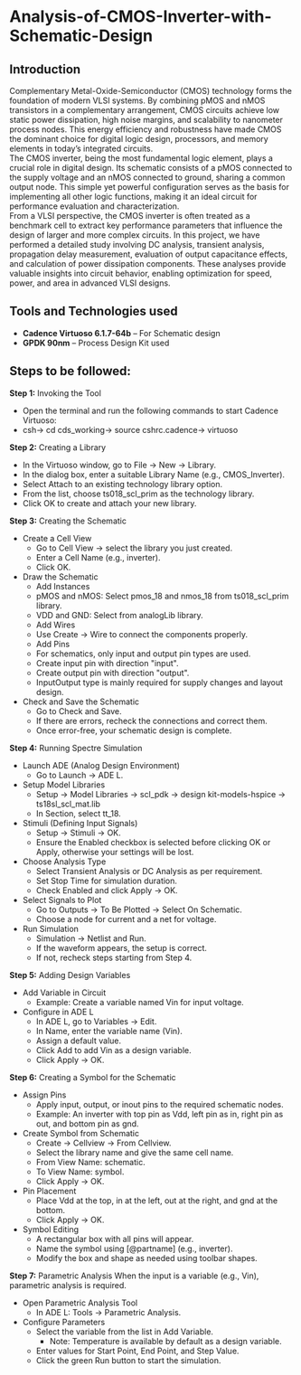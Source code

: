 # Analysis-of-CMOS-Inverter-with-Schematic-Design
 ## Introduction
 Complementary Metal-Oxide-Semiconductor (CMOS) technology forms the foundation of modern VLSI systems. By combining pMOS and nMOS transistors in a complementary arrangement, CMOS circuits achieve low static       power dissipation, high noise margins, and scalability to nanometer process nodes. This energy efficiency and robustness have made CMOS the dominant choice for digital logic design, processors, and memory         elements in today’s integrated circuits.<br>
The CMOS inverter, being the most fundamental logic element, plays a crucial role in digital design. Its schematic consists of a pMOS connected to the supply voltage and an nMOS connected to ground, sharing a     common output node. This simple yet powerful configuration serves as the basis for implementing all other logic functions, making it an ideal circuit for performance evaluation and characterization.<br>
From a VLSI perspective, the CMOS inverter is often treated as a benchmark cell to extract key performance parameters that influence the design of larger and more complex circuits. In this project, we have performed a detailed study involving DC analysis, transient analysis, propagation delay measurement, evaluation of output capacitance effects, and calculation of power dissipation components. These analyses provide valuable insights into circuit behavior, enabling optimization for speed, power, and area in advanced VLSI designs.

## Tools and Technologies used
- **Cadence Virtuoso 6.1.7-64b** – For Schematic design  
- **GPDK 90nm** – Process Design Kit used

## Steps to be followed:
 **Step 1:** Invoking the Tool
  - Open the terminal and run the following commands to start Cadence Virtuoso:
  - csh-> cd cds_working-> source cshrc.cadence-> virtuoso <br>
  
**Step 2:** Creating a Library
  - In the Virtuoso window, go to File → New → Library.
  - In the dialog box, enter a suitable Library Name (e.g., CMOS_Inverter).
  - Select Attach to an existing technology library option.
  - From the list, choose ts018_scl_prim as the technology library.
  - Click OK to create and attach your new library. <br>
  
**Step 3:** Creating the Schematic
  - Create a Cell View
    - Go to Cell View → select the library you just created.
    - Enter a Cell Name (e.g., inverter).
    - Click OK.
  - Draw the Schematic
    -  Add Instances
      - pMOS and nMOS: Select pmos_18 and nmos_18 from ts018_scl_prim library.
      - VDD and GND: Select from analogLib library.
    -  Add Wires
      -  Use Create → Wire to connect the components properly.
    -  Add Pins
      - For schematics, only input and output pin types are used.
      - Create input pin with direction "input".
      - Create output pin with direction "output".
      - InputOutput type is mainly required for supply changes and layout design.
   - Check and Save the Schematic
      - Go to Check and Save.
      - If there are errors, recheck the connections and correct them.
      - Once error-free, your schematic design is complete.<br>
      
**Step 4:** Running Spectre Simulation
  - Launch ADE (Analog Design Environment)
    - Go to Launch → ADE L.
  - Setup Model Libraries
    - Setup → Model Libraries → scl_pdk → design kit-models-hspice → ts18sl_scl_mat.lib
    - In Section, select tt_18.
  - Stimuli (Defining Input Signals)
    - Setup → Stimuli → OK.
    - Ensure the Enabled checkbox is selected before clicking OK or Apply, otherwise your settings will be lost.
  - Choose Analysis Type
    - Select Transient Analysis or DC Analysis as per requirement.
    - Set Stop Time for simulation duration.
    - Check Enabled and click Apply → OK.
  - Select Signals to Plot
    - Go to Outputs → To Be Plotted → Select On Schematic.
    - Choose a node for current and a net for voltage.
  - Run Simulation
    - Simulation → Netlist and Run.
    - If the waveform appears, the setup is correct.
    - If not, recheck steps starting from Step 4.<br>
    
**Step 5:** Adding Design Variables
  - Add Variable in Circuit
    - Example: Create a variable named Vin for input voltage.
  - Configure in ADE L
    - In ADE L, go to Variables → Edit.
    - In Name, enter the variable name (Vin).
    - Assign a default value.
    - Click Add to add Vin as a design variable.
    - Click Apply → OK.<br>
    
**Step 6:**  Creating a Symbol for the Schematic     
  - Assign Pins
    - Apply input, output, or inout pins to the required schematic nodes.
    - Example: An inverter with top pin as Vdd, left pin as in, right pin as out, and bottom pin as gnd.
  - Create Symbol from Schematic
    - Create → Cellview → From Cellview.
    - Select the library name and give the same cell name.
    - From View Name: schematic.
    - To View Name: symbol.
    - Click Apply → OK.
  - Pin Placement
    - Place Vdd at the top, in at the left, out at the right, and gnd at the bottom.
    - Click Apply → OK.
  - Symbol Editing
    - A rectangular box with all pins will appear.
    - Name the symbol using [@partname] (e.g., inverter).
    - Modify the box and shape as needed using toolbar shapes.<br>
    
 **Step 7:**  Parametric Analysis
  When the input is a variable (e.g., Vin), parametric analysis is required.     
  - Open Parametric Analysis Tool
    - In ADE L: Tools → Parametric Analysis.
  - Configure Parameters
    - Select the variable from the list in Add Variable.
       - Note: Temperature is available by default as a design variable.
    - Enter values for Start Point, End Point, and Step Value.
    - Click the green Run button to start the simulation.
   






